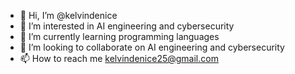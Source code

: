 - 👋 Hi, I’m @kelvindenice
- 👀 I’m interested in AI engineering and cybersecurity
- 🌱 I’m currently learning programming languages
- 💞️ I’m looking to collaborate on AI engineering and cybersecurity
- 📫 How to reach me kelvindenice25@gmail.com

<!---
kelvindenice/kelvindenice is a ✨ special ✨ repository because its `README.md` (this file) appears on your GitHub profile.
You can click the Preview link to take a look at your changes.
--->
